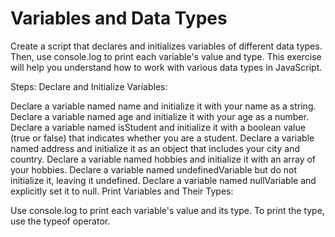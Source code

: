 # Variables and Data Types

Create a script that declares and initializes variables of different data types. Then, use console.log to print each variable's value and type. This exercise will help you understand how to work with various data types in JavaScript.

Steps:
Declare and Initialize Variables:

Declare a variable named name and initialize it with your name as a string.
Declare a variable named age and initialize it with your age as a number.
Declare a variable named isStudent and initialize it with a boolean value (true or false) that indicates whether you are a student.
Declare a variable named address and initialize it as an object that includes your city and country.
Declare a variable named hobbies and initialize it with an array of your hobbies.
Declare a variable named undefinedVariable but do not initialize it, leaving it undefined.
Declare a variable named nullVariable and explicitly set it to null.
Print Variables and Their Types:

Use console.log to print each variable's value and its type. To print the type, use the typeof operator.
